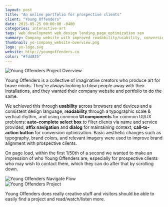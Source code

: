 ```yaml
---
layout: post
title: "An online portfolio for prospective clients"
client: "Young Offenders"
date: 2015-05-25 00:00:00 -0400
categories: interactive-art
tags: web_development web_design landing_page_optimization seo
summary: Company website with improved readability/usability, conversion optimization, and brand alignment with prospective clients.
thumbnail: yo-company_website-overview.png
logo: yo-logo.svg
website: http://youngoffenders.co
color: "#fdd835"
---
```


<article>
  <section class="mdc-layout-grid post-section" style="--mdc-layout-grid-margin: 16px 16px 0 16px;">
    <div class="mdc-layout-grid__cell mdc-layout-grid__cell--span-2 mdc-layout-grid__cell--span-0-phone">
    </div>
    <div class="mdc-layout-grid__cell mdc-layout-grid__cell--span-4 mdc-layout-grid__cell--span-4-phone  mdc-layout-grid__cell--align-bottom">
      <img alt="Young Offenders Project Overview" src="{{ site.url }}/assets/img/yo-company_website-overview.png" />
    </div>
    <div class="mdc-layout-grid__cell mdc-layout-grid__cell--span-4 mdc-layout-grid__cell--span-4-phone">
      <p>Young Offenders is a collective of imaginative creators who produce art for brave minds. They're always looking to blow people away with their installations, and they wanted their company website and portfolio to do the same.</p>
    </div>
  </section>
  <section class="mdc-layout-grid post-section">
    <div class="mdc-layout-grid__cell mdc-layout-grid__cell--span-2 mdc-layout-grid__cell--span-0-phone">
    </div>
    <div class="mdc-layout-grid__cell mdc-layout-grid__cell--span-8 mdc-layout-grid__cell--span-4-phone">
      <p>We achieved this through <strong>usability</strong> across browsers and devices and a consistent design language, <strong>readability</strong> through a typographic scale & vertical rhythm, and using common <strong>UI components</strong> for common UI/UX problems: <strong>auto-complete select box</strong> to filter clients via name and service provided, <strong>affix navigation</strong> and <strong>dialog</strong> for maintaining context, <strong>call-to-action button</strong> for conversion optimization. Basic aesthetic changes such as typography, brand colors, and relevant imagery were used to improve brand alignment with prospective clients.</p>
    </div>
  </section>
  <section class="mdc-layout-grid post-section">
    <div class="mdc-layout-grid__cell mdc-layout-grid__cell--span-2 mdc-layout-grid__cell--span-0-phone">
    </div>
    <div class="mdc-layout-grid__cell mdc-layout-grid__cell--span-5 mdc-layout-grid__cell--span-4-phone">
      <p>On page load, within the first 1/50th of a second we wanted to make an impression of who Young Offenders are, especially for prospective clients who may wish to contact them, which they can do after that by scrolling down.</p>
    </div>
    <div class="mdc-layout-grid__cell mdc-layout-grid__cell--span-3 mdc-layout-grid__cell--span-4-phone">
      <img alt="Young Offenders Navigate Flow" src="{{ site.url }}/assets/img/yo-company_website-flow-navigate.gif" />
    </div>
  </section>
  <section class="mdc-layout-grid post-section">
    <div class="mdc-layout-grid__cell mdc-layout-grid__cell--span-2 mdc-layout-grid__cell--span-0-phone">
    </div>
    <div class="mdc-layout-grid__cell mdc-layout-grid__cell--span-3 mdc-layout-grid__cell--span-4-phone">
      <img alt="Young Offenders Project" src="{{ site.url }}/assets/img/yo-company_website-flow-project.gif" />
    </div>
    <div class="mdc-layout-grid__cell mdc-layout-grid__cell--span-5 mdc-layout-grid__cell--span-4-phone">
      <p>Young Offenders does really creative stuff and visitors should be able to easily find a project and read/watch/listen more.</p>
    </div>
  </section>
  <section class="mdc-layout-grid post-section" style="display: none;">
    <div class="mdc-layout-grid__cell mdc-layout-grid__cell--span-2 mdc-layout-grid__cell--span-0-phone">
    </div>
    <div class="mdc-layout-grid__cell mdc-layout-grid__cell--span-8 mdc-layout-grid__cell--span-4-phone">
      <blockquote>
        <p>The path of the righteous man is beset on all sides by the iniquities of the selfish and the tyranny of evil men.</p>
        <footer>Bobby Kimberly, Founder</footer>
      </blockquote>
    </div>
  </section>
</article>